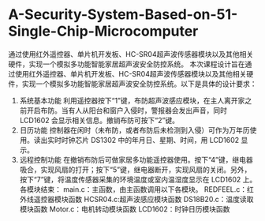 # A-Security-System-Based-on-51-Single-Chip-Microcomputer
通过使用红外遥控器、单片机开发板、HC-SR04超声波传感器模块以及其他相关硬件，实现一个模拟多功能智能家居超声波安全防控系统。
本次课程设计旨在通过使用红外遥控器、单片机开发板、HC-SR04超声波传感器模块以及其他相关硬件，实现一个模拟多功能智能家居超声波安全防控系统。以下是具体的设计要求：
1. 系统基本功能
利用遥控器按下“1”键，布防超声波感应模块，在主人离开家之前开启布防。当有人从阳台和窗户入侵时，警报器会发出声音，同时 LCD1602 会显示相关信息。撤销布防可按下“2”键。
2. 日历功能
控制器在闲时（未布防，或者布防后未检测到入侵）可作为万年历使用。读出实时时钟芯片 DS1302 中的年月日、星期、时间，用 LCD1602 显示。
3. 远程控制功能
在撤销布防后可做家居多功能遥控器使用。按下“4”键，继电器吸合，实现风扇的打开；按下“5”键，继电器断开，实现风扇的关闭。另外，按下“7”键，将温度传感器采集的环境温度或室内温湿度显示在 LCD1602 上。
各模块结束：
main.c：主函数，由主函数调用以下各模块。
REDFEEL.c：红外线遥控器模块函数
HCSR04.c:超声波感应模块函数
DS18B20.c：温度读取模块函数
Motor.c：电机转动模块函数
LCD1602：时钟日历模块函数
